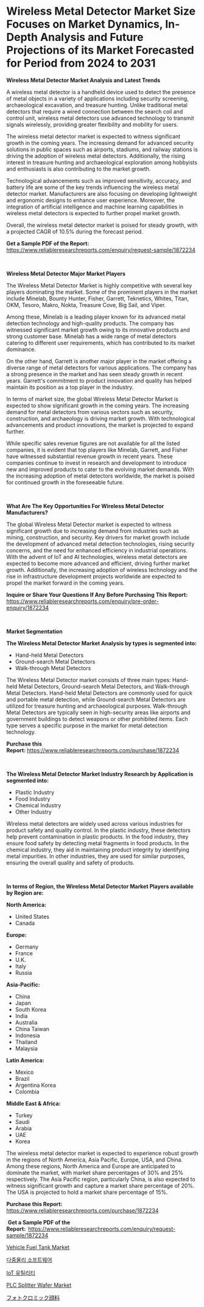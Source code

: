 <p><h1>Wireless Metal Detector Market Size Focuses on Market Dynamics, In-Depth Analysis and Future Projections of its Market Forecasted for Period from 2024 to 2031</h1></p><p><strong>Wireless Metal Detector Market Analysis and Latest Trends</strong></p>
<p><p>A wireless metal detector is a handheld device used to detect the presence of metal objects in a variety of applications including security screening, archaeological excavation, and treasure hunting. Unlike traditional metal detectors that require a wired connection between the search coil and control unit, wireless metal detectors use advanced technology to transmit signals wirelessly, providing greater flexibility and mobility for users.</p><p>The wireless metal detector market is expected to witness significant growth in the coming years. The increasing demand for advanced security solutions in public spaces such as airports, stadiums, and railway stations is driving the adoption of wireless metal detectors. Additionally, the rising interest in treasure hunting and archaeological exploration among hobbyists and enthusiasts is also contributing to the market growth.</p><p>Technological advancements such as improved sensitivity, accuracy, and battery life are some of the key trends influencing the wireless metal detector market. Manufacturers are also focusing on developing lightweight and ergonomic designs to enhance user experience. Moreover, the integration of artificial intelligence and machine learning capabilities in wireless metal detectors is expected to further propel market growth.</p><p>Overall, the wireless metal detector market is poised for steady growth, with a projected CAGR of 10.5% during the forecast period.</p></p>
<p><strong>Get a Sample PDF of the Report:&nbsp;</strong> <a href="https://www.reliableresearchreports.com/enquiry/request-sample/1872234">https://www.reliableresearchreports.com/enquiry/request-sample/1872234</a></p>
<p>&nbsp;</p>
<p><strong>Wireless Metal Detector Major Market Players</strong></p>
<p><p>The Wireless Metal Detector Market is highly competitive with several key players dominating the market. Some of the prominent players in the market include Minelab, Bounty Hunter, Fisher, Garrett, Teknetics, Whites, Titan, OKM, Tesoro, Makro, Nokta, Treasure Cove, Big Sail, and Viper.</p><p>Among these, Minelab is a leading player known for its advanced metal detection technology and high-quality products. The company has witnessed significant market growth owing to its innovative products and strong customer base. Minelab has a wide range of metal detectors catering to different user requirements, which has contributed to its market dominance.</p><p>On the other hand, Garrett is another major player in the market offering a diverse range of metal detectors for various applications. The company has a strong presence in the market and has seen steady growth in recent years. Garrett's commitment to product innovation and quality has helped maintain its position as a top player in the industry.</p><p>In terms of market size, the global Wireless Metal Detector Market is expected to show significant growth in the coming years. The increasing demand for metal detectors from various sectors such as security, construction, and archaeology is driving market growth. With technological advancements and product innovations, the market is projected to expand further.</p><p>While specific sales revenue figures are not available for all the listed companies, it is evident that top players like Minelab, Garrett, and Fisher have witnessed substantial revenue growth in recent years. These companies continue to invest in research and development to introduce new and improved products to cater to the evolving market demands. With the increasing adoption of metal detectors worldwide, the market is poised for continued growth in the foreseeable future.</p></p>
<p>&nbsp;</p>
<p><strong>What Are The Key Opportunities For Wireless Metal Detector Manufacturers?</strong></p>
<p><p>The global Wireless Metal Detector market is expected to witness significant growth due to increasing demand from industries such as mining, construction, and security. Key drivers for market growth include the development of advanced metal detection technologies, rising security concerns, and the need for enhanced efficiency in industrial operations. With the advent of IoT and AI technologies, wireless metal detectors are expected to become more advanced and efficient, driving further market growth. Additionally, the increasing adoption of wireless technology and the rise in infrastructure development projects worldwide are expected to propel the market forward in the coming years.</p></p>
<p><strong>Inquire or Share Your Questions If Any Before Purchasing This Report:</strong> <a href="https://www.reliableresearchreports.com/enquiry/pre-order-enquiry/1872234">https://www.reliableresearchreports.com/enquiry/pre-order-enquiry/1872234</a></p>
<p>&nbsp;</p>
<p><strong>Market Segmentation</strong></p>
<p><strong>The Wireless Metal Detector Market Analysis by types is segmented into:</strong></p>
<p><ul><li>Hand-held Metal Detectors</li><li>Ground-search Metal Detectors</li><li>Walk-through Metal Detectors</li></ul></p>
<p><p>The Wireless Metal Detector market consists of three main types: Hand-held Metal Detectors, Ground-search Metal Detectors, and Walk-through Metal Detectors. Hand-held Metal Detectors are commonly used for quick and portable metal detection, while Ground-search Metal Detectors are utilized for treasure hunting and archaeological purposes. Walk-through Metal Detectors are typically seen in high-security areas like airports and government buildings to detect weapons or other prohibited items. Each type serves a specific purpose in the market for metal detection technology.</p></p>
<p><strong>Purchase this Report:&nbsp;</strong><a href="https://www.reliableresearchreports.com/purchase/1872234">https://www.reliableresearchreports.com/purchase/1872234</a></p>
<p>&nbsp;</p>
<p><strong>The Wireless Metal Detector Market Industry Research by Application is segmented into:</strong></p>
<p><ul><li>Plastic Industry</li><li>Food Industry</li><li>Chemical Industry</li><li>Other Industry</li></ul></p>
<p><p>Wireless metal detectors are widely used across various industries for product safety and quality control. In the plastic industry, these detectors help prevent contamination in plastic products. In the food industry, they ensure food safety by detecting metal fragments in food products. In the chemical industry, they aid in maintaining product integrity by identifying metal impurities. In other industries, they are used for similar purposes, ensuring the overall quality and safety of products.</p></p>
<p>&nbsp;</p>
<p><strong>In terms of Region, the Wireless Metal Detector Market Players available by Region are:</strong></p>
<p>
    <p> <strong> North America: </strong>
        <ul>
            <li>United States</li>
            <li>Canada</li>
        </ul>
        </p> 
    <p> <strong> Europe: </strong>
        <ul>
            <li>Germany</li>
            <li>France</li>
            <li>U.K.</li>
            <li>Italy</li>
            <li>Russia</li>
        </ul>
        </p> 
    <p> <strong> Asia-Pacific: </strong>
        <ul>
            <li>China</li>
            <li>Japan</li>
            <li>South Korea</li>
            <li>India</li>
            <li>Australia</li>
            <li>China Taiwan</li>
            <li>Indonesia</li>
            <li>Thailand</li>
            <li>Malaysia</li>
        </ul>
        </p> 
    <p> <strong> Latin America: </strong>
        <ul>
            <li>Mexico</li>
            <li>Brazil</li>
            <li>Argentina Korea</li>
            <li>Colombia</li>
        </ul>
        </p> 
    <p> <strong> Middle East & Africa: </strong>
        <ul>
            <li>Turkey</li>
            <li>Saudi</li>
            <li>Arabia</li>
            <li>UAE</li>
            <li>Korea</li>
        </ul>
    </p>
    </p>
<p><p>The wireless metal detector market is expected to experience robust growth in the regions of North America, Asia Pacific, Europe, USA, and China. Among these regions, North America and Europe are anticipated to dominate the market, with market share percentages of 30% and 25% respectively. The Asia Pacific region, particularly China, is also expected to witness significant growth and capture a market share percentage of 20%. The USA is projected to hold a market share percentage of 15%.</p></p>
<p><strong>Purchase this Report: </strong><a href="https://www.reliableresearchreports.com/purchase/1872234">https://www.reliableresearchreports.com/purchase/1872234</a></p>
<p>&nbsp;<strong>Get a Sample PDF of the Report:&nbsp;&nbsp;</strong><a href="https://www.reliableresearchreports.com/enquiry/request-sample/1872234">https://www.reliableresearchreports.com/enquiry/request-sample/1872234</a></p>
<p><strong></strong></p>
<p><p><a href="https://issuu.com/reportprime-2/docs/vehicle-fuel-tank-market-size-2030.pptx">Vehicle Fuel Tank Market</a></p><p><a href="https://medium.com/@dinty11332244/multiphysics-software-%EC%8B%9C%EC%9E%A5-%EA%B7%9C%EB%AA%A8-cagr-trends-2024-2030-7b88eba19526">다중물리 소프트웨어</a></p><p><a href="https://github.com/bunxhcci35271755/Market-Research-Report-List-1/blob/main/420443311560.md">IoT 유틸리티</a></p><p><a href="https://github.com/Sherrillcrooksxa8i18ucf2m/Market-Research-Report-List-1/blob/main/plc-splitter-wafer-market.md">PLC Splitter Wafer Market</a></p><p><a href="https://github.com/hwbcz413288296/Market-Research-Report-List-1/blob/main/894552912275.md">フォトクロミック顔料</a></p></p>